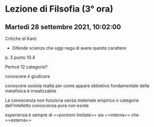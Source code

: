 # Lezione di Filsofia (3° ora) 
## Martedì 28 settembre 2021, 10:02:00

Critiche di Kant:
* Difende scienza che oggi nega di avere questo carattere

p. 3 punto 10.4

Perhcè 12 categorie?

conoscere _è_ giudicare

conoscere ssolola realtà per come appare
obbietivo fondamentale della metafisica è irrealizzabile


La conoscenza non funziona senza materiale  empirico o categorie dell'intelletto
conoscenza pura non esiste

esperienza è sempre di ==porzioni limitate== sia ==interna== che ==esterna==


<!--stackedit_data:
eyJoaXN0b3J5IjpbLTMyNDAxMDE3MCw1MDU2OTQ2NjgsOTMzMj
I4ODE1LDEzNzk2ODcyNjIsLTE4NDQwNjE1MDBdfQ==
-->